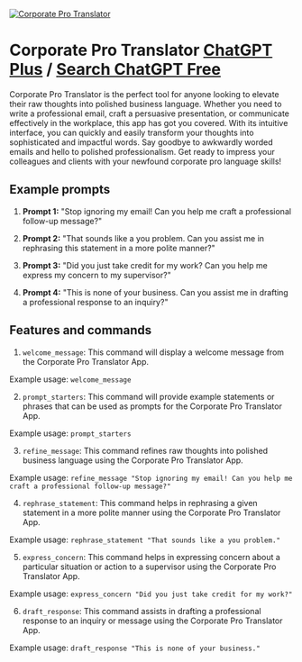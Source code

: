 
[![Corporate Pro Translator](https://files.oaiusercontent.com/file-OPBOP1krJzGbUMUDxu7mO30K?se=2123-10-17T07%3A14%3A46Z&sp=r&sv=2021-08-06&sr=b&rscc=max-age%3D31536000%2C%20immutable&rscd=attachment%3B%20filename%3D0beca3c6-f57c-4e2f-bdf3-86e93647610a.png&sig=wYphd%2BZ6hVVr5gAq/ubLea/r9uPkAw3A6VRBGcb2N8k%3D)](https://chat.openai.com/g/g-uDlzCuuSG-corporate-pro-translator)

# Corporate Pro Translator [ChatGPT Plus](https://chat.openai.com/g/g-uDlzCuuSG-corporate-pro-translator) / [Search ChatGPT Free](https://gptcall.net/index.html#/?search=Corporate%20Pro%20Translator)

Corporate Pro Translator is the perfect tool for anyone looking to elevate their raw thoughts into polished business language. Whether you need to write a professional email, craft a persuasive presentation, or communicate effectively in the workplace, this app has got you covered. With its intuitive interface, you can quickly and easily transform your thoughts into sophisticated and impactful words. Say goodbye to awkwardly worded emails and hello to polished professionalism. Get ready to impress your colleagues and clients with your newfound corporate pro language skills!

## Example prompts

1. **Prompt 1:** "Stop ignoring my email! Can you help me craft a professional follow-up message?"

2. **Prompt 2:** "That sounds like a you problem. Can you assist me in rephrasing this statement in a more polite manner?"

3. **Prompt 3:** "Did you just take credit for my work? Can you help me express my concern to my supervisor?"

4. **Prompt 4:** "This is none of your business. Can you assist me in drafting a professional response to an inquiry?"

## Features and commands

1. `welcome_message`: This command will display a welcome message from the Corporate Pro Translator App.

Example usage: `welcome_message`

2. `prompt_starters`: This command will provide example statements or phrases that can be used as prompts for the Corporate Pro Translator App.

Example usage: `prompt_starters`

3. `refine_message`: This command refines raw thoughts into polished business language using the Corporate Pro Translator App.

Example usage: `refine_message "Stop ignoring my email! Can you help me craft a professional follow-up message?"`

4. `rephrase_statement`: This command helps in rephrasing a given statement in a more polite manner using the Corporate Pro Translator App.

Example usage: `rephrase_statement "That sounds like a you problem."`

5. `express_concern`: This command helps in expressing concern about a particular situation or action to a supervisor using the Corporate Pro Translator App.

Example usage: `express_concern "Did you just take credit for my work?"`

6. `draft_response`: This command assists in drafting a professional response to an inquiry or message using the Corporate Pro Translator App.

Example usage: `draft_response "This is none of your business."`


